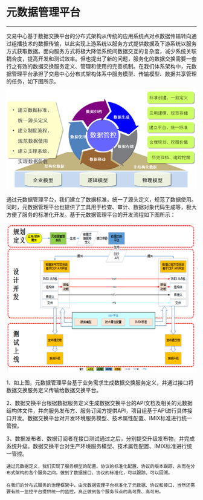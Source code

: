 # 元数据管理平台

---

交易中心基于数据交换平台的分布式架构从传统的应用系统点对点数据传输转向通过组播技术的数据传输，以此实现上游系统以服务方式提供数据及下游系统以服务方式获取数据。面向服务方式将极大降低系统间数据交互的复杂度，减少系统关联耦合度，提高开发和测试效率。但也提出了新的问题，服务化的数据交换需要一套行之有效的数据交换服务定义、管理和使用的完善机制。在我们体系架构中，元数据管理平台承担了交易中心分布式架构体系中服务模型、传输模型、数据共享管理的任务，如下图所示。

![](/assets/import_meta01.png)

通过元数据管理平台，我们建立了数据标准，统一了源头定义，规范了数据使用。同时，元数据管理平台也提供了工具用于检查、审计、数据对象代码生成等，极大方便了服务的标准化开发。基于元数据管理平台的开发流程如下图所示：

![](/assets/import_meta_02.png)

1、如上图，元数据管理平台基于业务需求生成数据交换服务定义，并通过接口将数据交换服务定义传输给数据交换平台。

2、数据交换平台根据数据服务定义生成数据交换平台的API文档及相关的元数据结构体文件，并向服务发布方、服务订阅方提供API，项目组基于API进行具体接口开发。数据交换平台对开发环境服务模型、技术属性配置、IMIX标准进行统一管控。

3、数据发布者、数据订阅者在接口测试通过之后，分别提交升级发布物，并完成系统升级。数据交换平台对生产环境服务模型、技术属性配置、IMIX标准进行统一管控。

```
通过元数据定义，我们实现了服务模型的配置、协议的标准化配置、协议的版本跟踪，从而在分布式架构的各个服务之间，做到了数据接口、协议的标准化，可以跟踪、可以回溯。

在我们的分布式服务的治理框架中，由元数据管理平台标准化了元数据、协议和接口，当然还需要有统一监控平台提供统一的监控，真正做到各个服务节点的高可靠、高可用。
```



